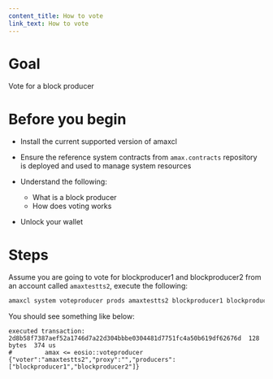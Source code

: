 ```yaml
---
content_title: How to vote
link_text: How to vote
---
```


# Goal

Vote for a block producer

# Before you begin

* Install the current supported version of amaxcl

* Ensure the reference system contracts from `amax.contracts` repository is deployed and used to manage system resources

* Understand the following:
  * What is a block producer
  * How does voting works

* Unlock your wallet

# Steps

Assume you are going to vote for blockproducer1 and blockproducer2 from an account called `amaxtestts2`, execute the following:

```bash
amaxcl system voteproducer prods amaxtestts2 blockproducer1 blockproducer2
```

You should see something like below:

```console
executed transaction: 2d8b58f7387aef52a1746d7a22d304bbbe0304481d7751fc4a50b619df62676d  128 bytes  374 us
#         amax <= eosio::voteproducer          {"voter":"amaxtestts2","proxy":"","producers":["blockproducer1","blockproducer2"]}
```